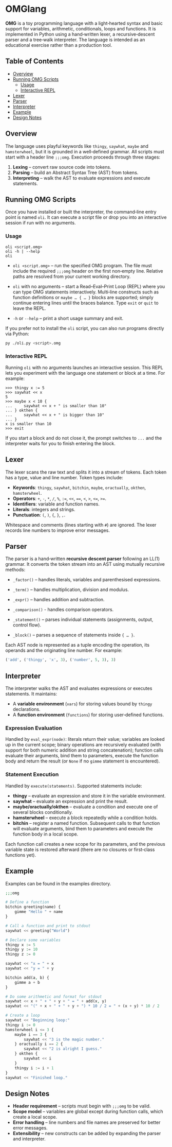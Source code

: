 # OMGlang

**OMG** is a toy programming language with a light‑hearted syntax and basic support for variables, arithmetic, conditionals, loops and functions. It is implemented in Python using a hand‑written lexer, a recursive‑descent parser and a tree‑walk interpreter. The language is intended as an educational exercise rather than a production tool.

## Table of Contents

* [Overview](#overview)
* [Running OMG Scripts](#running-omg-scripts)
  * [Usage](#usage)
  * [Interactive REPL](#interactive-repl)
* [Lexer](#lexer)
* [Parser](#parser)
* [Interpreter](#interpreter)
* [Example](#example)
* [Design Notes](#design-notes)

## Overview

The language uses playful keywords like `thingy`, `saywhat`, `maybe` and `hamsterwheel`, but it is grounded in a well‑defined grammar. All scripts must start with a header line `;;;omg`. Execution proceeds through three stages:

1. **Lexing** – convert raw source code into tokens.
2. **Parsing** – build an Abstract Syntax Tree (AST) from tokens.
3. **Interpreting** – walk the AST to evaluate expressions and execute statements.

## Running OMG Scripts

Once you have installed or built the interpreter, the command‑line entry point is named `oli`. It can execute a script file or drop you into an interactive session if run with no arguments.

### Usage

```
oli <script.omg>
oli -h | --help
oli
```

* `oli <script.omg>` – run the specified OMG program. The file must include the required `;;;omg` header on the first non‑empty line. Relative paths are resolved from your current working directory.

* `oli` with no arguments – start a Read–Eval–Print Loop (REPL) where you can type OMG statements interactively. Multi‑line constructs such as function definitions or `maybe … { … }` blocks are supported; simply continue entering lines until the braces balance. Type `exit` or `quit` to leave the REPL.

* `-h` or `--help` – print a short usage summary and exit.

If you prefer not to install the `oli` script, you can also run programs directly via Python:

```sh
py ./oli.py <script>.omg
```

### Interactive REPL

Running `oli` with no arguments launches an interactive session. This REPL lets you experiment with the language one statement or block at a time. For example:

```plaintext
>>> thingy x := 5
>>> saywhat << x
5
>>> maybe x < 10 {
...     saywhat << x + " is smaller than 10"
... } okthen {
...     saywhat << x + " is bigger than 10"
... }
x is smaller than 10
>>> exit
```

If you start a block and do not close it, the prompt switches to `...` and the interpreter waits for you to finish entering the block.

## Lexer

The lexer scans the raw text and splits it into a stream of tokens. Each token has a type, value and line number. Token types include:

* **Keywords**: `thingy`, `saywhat`, `bitchin`, `maybe`, `oractually`, `okthen`, `hamsterwheel`.
* **Operators**: `+`, `-`, `*`, `/`, `%`, `:=`, `<<`, `==`, `<`, `>`, `<=`, `>=`.
* **Identifiers**: variable and function names.
* **Literals**: integers and strings.
* **Punctuation**: `(`, `)`, `{`, `}`, `,`.

Whitespace and comments (lines starting with `#`) are ignored. The lexer records line numbers to improve error messages.

## Parser

The parser is a hand‑written **recursive descent parser** following an LL(1) grammar. It converts the token stream into an AST using mutually recursive methods:

* `_factor()` – handles literals, variables and parenthesised expressions.

* `_term()` – handles multiplication, division and modulus.

* `_expr()` – handles addition and subtraction.

* `_comparison()` - handles comparison operators.

* `_statement()` – parses individual statements (assignments, output, control flow).

* `_block()` – parses a sequence of statements inside `{ … }`.

Each AST node is represented as a tuple encoding the operation, its operands and the originating line number. For example:

```python
('add', ('thingy', 'x', 3), ('number', 5, 3), 3)
```

## Interpreter

The interpreter walks the AST and evaluates expressions or executes statements. It maintains:

* A **variable environment** (`vars`) for storing values bound by `thingy` declarations.
* A **function environment** (`functions`) for storing user‑defined functions.

### Expression Evaluation

Handled by `eval_expr(node)`: literals return their value; variables are looked up in the current scope; binary operations are recursively evaluated (with support for both numeric addition and string concatenation); function calls evaluate their arguments, bind them to parameters, execute the function body and return the result (or `None` if no `gimme` statement is encountered).

### Statement Execution

Handled by `execute(statements)`. Supported statements include:

* **thingy** – evaluate an expression and store it in the variable environment.
* **saywhat** – evaluate an expression and print the result.
* **maybe/oractually/okthen** – evaluate a condition and execute one of several blocks conditionally.
* **hamsterwheel** – execute a block repeatedly while a condition holds.
* **bitchin** – register a named function. Subsequent calls to that function will evaluate arguments, bind them to parameters and execute the function body in a local scope.

Each function call creates a new scope for its parameters, and the previous variable state is restored afterward (there are no closures or first‑class functions yet).

## Example

Examples can be found in the examples directory.

```php
;;;omg

# Define a function
bitchin greeting(name) {
    gimme "Hello " + name
}

# Call a function and print to stdout
saywhat << greeting("World")

# Declare some variables
thingy x := 5
thingy y := 10
thingy z := 0

saywhat << "x = " + x
saywhat << "y = " + y

bitchin add(a, b) {
    gimme a + b
}

# Do some arithmetic and format for stdout
saywhat << x + " + " + y + " = " + add(x, y)
saywhat << "(" + x + " + " + y + ") * 10 / 2 = " + (x + y) * 10 / 2

# Create a loop
saywhat << "Beginning loop:"
thingy i := 0
hamsterwheel i <= 3 {
    maybe i == 3 {
        saywhat << "3 is the magic number."
    } oractually i == 2 {
        saywhat << "2 is alright I guess."
    } okthen {
        saywhat << i
    }
    thingy i := i + 1
}
saywhat << "Finished loop."
```

## Design Notes

* **Header requirement** – scripts must begin with `;;;omg` to be valid.
* **Scope model** – variables are global except during function calls, which create a local scope.
* **Error handling** – line numbers and file names are preserved for better error messages.
* **Extensibility** – new constructs can be added by expanding the parser and interpreter.
